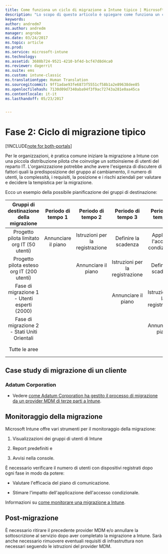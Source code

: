```yaml
---
title: Come funziona un ciclo di migrazione a Intune tipico | Microsoft Docs
description: "Lo scopo di questo articolo è spiegare come funziona un ciclo di migrazione a Intune e sono disponibili esempi delle modalità di gestione dei cicli di migrazione per i clienti."
keywords: 
author: andredm7
ms.author: andredm
manager: angrobe
ms.date: 03/24/2017
ms.topic: article
ms.prod: 
ms.service: microsoft-intune
ms.technology: 
ms.assetid: 3688b724-9521-4210-bf4d-bcf47d8d4ca0
ms.reviewer: dagerrit
ms.suite: ems
ms.custom: intune-classic
ms.translationtype: Human Translation
ms.sourcegitcommit: 9ff1adae93fe6873f5551cf58b1a2e89638dee85
ms.openlocfilehash: 7130d09d7340aba94f3f9ac72743a281e0aa45ca
ms.contentlocale: it-it
ms.lasthandoff: 05/23/2017


---
```


# <a name="phase-2-typical-migration-cycle"></a>Fase 2: Ciclo di migrazione tipico

[!INCLUDE[note for both-portals](../includes/note-for-both-portals.md)]

Per le organizzazioni, è pratica comune iniziare la migrazione a Intune con una piccola distribuzione pilota che coinvolge un sottoinsieme di utenti del reparto IT. L'organizzazione potrebbe anche avere l'esigenza di discutere di fattori quali la predisposizione del gruppo al cambiamento, il numero di utenti, la complessità, i requisiti, la posizione e i rischi aziendali per valutare e decidere la tempistica per la migrazione.

Ecco un esempio della possibile pianificazione dei gruppi di destinazione:

  | **Gruppi di destinazione della migrazione** | **Periodo di tempo 1** | **Periodo di tempo 2** | **Periodo di tempo 3** | **Periodo di tempo 4** | **...**
|:---:|:---:|:---:|:---:|:---:|:---:|
| Progetto pilota limitato org IT (50 utenti) | Annunciare il piano | Istruzioni per la registrazione | Definire la scadenza | Applicare l'accesso condizionale |  |                                                        
| Progetto pilota esteso org IT (200 utenti) |  | Annunciare il piano | Istruzioni per la registrazione | Definire la scadenza | Applicare l'accesso condizionale | 
| Fase di migrazione 1 - Utenti esperti (2000) |  |  | Annunciare il piano | Istruzioni per la registrazione | Definire la scadenza | 
| Fase di migrazione 2 - Stati Uniti Orientali |  |  |  | Annunciare il piano | Istruzioni per la registrazione | 
| Tutte le aree |  |  |  |  | Annunciare il piano | 

## <a name="customer-migration-case-study"></a>Case study di migrazione di un cliente

### <a name="adatum-corporation"></a>Adatum Corporation

- Vedere [come Adatum Corporation ha gestito il processo di migrazione da un provider MDM di terze parti a Intune](https://gallery.technet.microsoft.com/Intune-migration-guide-893a95e3?redir=0).

## <a name="monitoring-migration"></a>Monitoraggio della migrazione

Microsoft Intune offre vari strumenti per il monitoraggio della migrazione:

1.  Visualizzazioni dei gruppi di utenti di Intune

2.  Report predefiniti e

3.  Avvisi nella console.

È necessario verificare il numero di utenti con dispositivi registrati dopo ogni fase in modo da potere:

-   Valutare l'efficacia del piano di comunicazione.

-   Stimare l'impatto dell'applicazione dell'accesso condizionale.

Informazioni su [come monitorare una migrazione a Intune](/intune-classic/deploy-use/understand-microsoft-intune-operations-by-using-reports).

## <a name="post-migration"></a>Post-migrazione

È necessario ritirare il precedente provider MDM e/o annullare la sottoscrizione al servizio dopo aver completato la migrazione a Intune. Sarà anche necessario rimuovere eventuali requisiti di infrastruttura non necessari seguendo le istruzioni del provider MDM.

